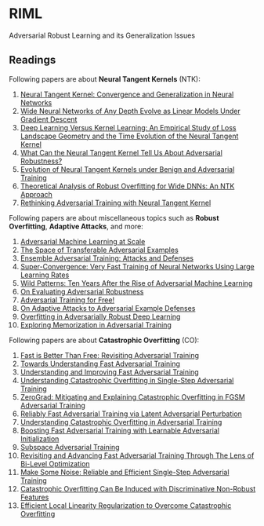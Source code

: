 # RIML
Adversarial Robust Learning and its Generalization Issues 

## Readings
Following papers are about **Neural Tangent Kernels** (NTK):
1.  [Neural Tangent Kernel: Convergence and Generalization in Neural Networks](https://arxiv.org/abs/1806.07572)
2.  [Wide Neural Networks of Any Depth Evolve as Linear Models Under Gradient Descent](https://arxiv.org/abs/1902.06720)
3.  [Deep Learning Versus Kernel Learning: An Empirical Study of Loss Landscape Geometry and the Time Evolution of the Neural Tangent Kernel](https://arxiv.org/abs/2010.15110)
4.  [What Can the Neural Tangent Kernel Tell Us About Adversarial Robustness?](https://arxiv.org/abs/2210.05577)
5.  [Evolution of Neural Tangent Kernels under Benign and Adversarial Training](https://arxiv.org/abs/2210.12030)
6.  [Theoretical Analysis of Robust Overfitting for Wide DNNs: An NTK Approach](https://arxiv.org/abs/2310.06112)
7.  [Rethinking Adversarial Training with Neural Tangent Kernel](https://arxiv.org/abs/2312.02236)

Following papers are about miscellaneous topics such as **Robust Overfitting**, **Adaptive Attacks**, and more:
1.  [Adversarial Machine Learning at Scale](https://arxiv.org/abs/1611.01236)
2.  [The Space of Transferable Adversarial Examples](https://arxiv.org/abs/1704.03453)
3.  [Ensemble Adversarial Training: Attacks and Defenses](https://arxiv.org/abs/1705.07204)
4.  [Super-Convergence: Very Fast Training of Neural Networks Using Large Learning Rates](https://arxiv.org/abs/1708.07120)
5.  [Wild Patterns: Ten Years After the Rise of Adversarial Machine Learning](https://arxiv.org/abs/1712.03141)
6.  [On Evaluating Adversarial Robustness](https://arxiv.org/abs/1902.06705)
7.  [Adversarial Training for Free!](https://arxiv.org/abs/1904.12843)
8.  [On Adaptive Attacks to Adversarial Example Defenses](https://arxiv.org/abs/2002.08347)
9.  [Overfitting in Adversarially Robust Deep Learning](https://arxiv.org/abs/2002.11569)
10. [Exploring Memorization in Adversarial Training](https://arxiv.org/abs/2106.01606)

Following papers are about **Catastrophic Overfitting** (CO):

1.  [Fast is Better Than Free: Revisiting Adversarial Training](https://arxiv.org/abs/2001.03994)
2.  [Towards Understanding Fast Adversarial Training](https://arxiv.org/abs/2006.03089)
3.  [Understanding and Improving Fast Adversarial Training](https://arxiv.org/abs/2007.02617)
4.  [Understanding Catastrophic Overfitting in Single-Step Adversarial Training](https://arxiv.org/abs/2010.01799)
5.  [ZeroGrad: Mitigating and Explaining Catastrophic Overfitting in FGSM Adversarial Training](https://arxiv.org/abs/2103.15476)
6.  [Reliably Fast Adversarial Training via Latent Adversarial Perturbation](https://arxiv.org/abs/2104.01575)
7.  [Understanding Catastrophic Overfitting in Adversarial Training](https://arxiv.org/abs/2105.02942)
8.  [Boosting Fast Adversarial Training with Learnable Adversarial Initialization](https://arxiv.org/abs/2110.05007)
9.  [Subspace Adversarial Training](https://arxiv.org/abs/2111.12229)
10. [Revisiting and Advancing Fast Adversarial Training Through The Lens of Bi-Level Optimization](https://arxiv.org/abs/2112.12376)
11. [Make Some Noise: Reliable and Efficient Single-Step Adversarial Training](https://arxiv.org/abs/2202.01181)
12. [Catastrophic Overfitting Can Be Induced with Discriminative Non-Robust Features](https://arxiv.org/abs/2206.08242)
13. [Efficient Local Linearity Regularization to Overcome Catastrophic Overfitting](https://arxiv.org/abs/2401.11618)
